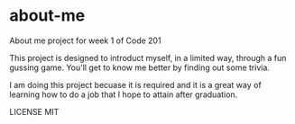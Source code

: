 # about-me
About me project for week 1 of Code 201

This project is designed to introduct myself, in a limited way, through a fun gussing game. You'll get to know me better by finding out some trivia.

I am doing this project becuase it is required and it is a great way of learning how to do a job that I hope to attain after graduation.

LICENSE MIT